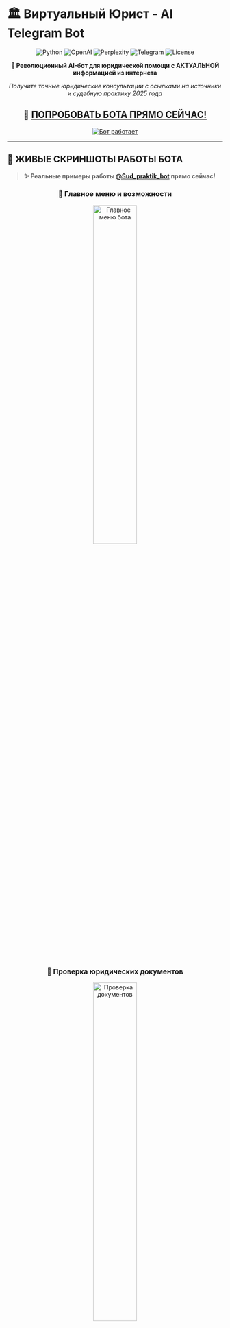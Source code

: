 # 🏛️ Виртуальный Юрист - AI Telegram Bot

<div align="center">

![Python](https://img.shields.io/badge/Python-3.8%2B-blue?style=for-the-badge&logo=python)
![OpenAI](https://img.shields.io/badge/OpenAI-GPT--3.5--Turbo-green?style=for-the-badge&logo=openai)
![Perplexity](https://img.shields.io/badge/Perplexity-AI-purple?style=for-the-badge&logo=perplexity)
![Telegram](https://img.shields.io/badge/Telegram-Bot-blue?style=for-the-badge&logo=telegram)
![License](https://img.shields.io/badge/License-MIT-yellow?style=for-the-badge)

**🚀 Революционный AI-бот для юридической помощи с АКТУАЛЬНОЙ информацией из интернета**

*Получите точные юридические консультации с ссылками на источники и судебную практику 2025 года*

## **🤖 [ПОПРОБОВАТЬ БОТА ПРЯМО СЕЙЧАС!](https://t.me/Sud_praktik_bot)**

[![Бот работает](https://img.shields.io/badge/🤖%20Бот-РАБОТАЕТ%20В%20РЕАЛЬНОМ%20ВРЕМЕНИ-success?style=for-the-badge)](https://t.me/Sud_praktik_bot)

</div>

---

## 📱 ЖИВЫЕ СКРИНШОТЫ РАБОТЫ БОТА

> **✨ Реальные примеры работы [@Sud_praktik_bot](https://t.me/Sud_praktik_bot) прямо сейчас!**

<div align="center">

### 🎯 Главное меню и возможности

<img src="photos for readme/Главное меню и возможности.png" alt="Главное меню бота" width="45%"/>

### 📄 Проверка юридических документов 

<img src="photos for readme/Проверка юридических документов.png" alt="Проверка документов" width="45%"/>

### 🔍 Генерация жалоб и апелляций

<img src="photos for readme/Генерация жалоб и апелляций.png" alt="Генерация жалоб" width="45%"/>

### 🌐 Поиск АКТУАЛЬНОЙ информации через Perplexity AI

<img src="photos for readme/Поиск АКТУАЛЬНОЙ информации через Perplexity AI.png" alt="Поиск информации" width="45%"/>

### 🎤 Поддержка голосовых сообщений + реклама консультаций

<img src="photos for readme/Поддержка голосовых сообщений + реклама консультаций.png" alt="Голосовые сообщения" width="45%"/>

</div>

---

## 🌟 РЕВОЛЮЦИОННЫЕ ВОЗМОЖНОСТИ 2025

<table>
<tr>
<td align="center" width="20%">
<img src="https://img.icons8.com/fluency/48/internet.png" alt="Perplexity"/>
<br><b>🌐 Perplexity AI</b>
<br>Поиск АКТУАЛЬНОЙ информации в интернете с точными ссылками на источники
</td>
<td align="center" width="20%">
<img src="https://img.icons8.com/fluency/48/artificial-intelligence.png" alt="GPT"/>
<br><b>🧠 GPT-3.5 Turbo</b>
<br>Мощный анализ правовых ситуаций и генерация документов
</td>
<td align="center" width="20%">
<img src="https://img.icons8.com/fluency/48/microphone.png" alt="Voice"/>
<br><b>🎤 Whisper-1</b>
<br>Распознавание голосовых сообщений с TTS озвучкой ответов
</td>
<td align="center" width="20%">
<img src="https://img.icons8.com/fluency/48/document.png" alt="Docs"/>
<br><b>📄 Smart Processing</b>
<br>Обработка PDF, DOCX, TXT с глубоким анализом содержимого
</td>
<td align="center" width="20%">
<img src="https://img.icons8.com/fluency/48/database.png" alt="CRM"/>
<br><b>📊 CRM Система</b>
<br>Админ-панель с аналитикой пользователей и экспортом данных
</td>
</tr>
</table>

### 🎯 **ЧТО УМЕЕТ БОТ:**

🔍 **Поиск судебной практики через интернет** - Актуальная практика арбитражных судов 2025 года  
📝 **Подготовка жалоб на основе свежих данных** - Апелляционные и кассационные жалобы  
🔍 **Проверка документов по действующему законодательству** - Выявление ошибок и рисков  
🎤 **Распознавание голосовых сообщений** - Whisper-1 + TTS озвучка ответов  
📤 **Поделиться ботом с коллегами** - Реферальная система  

### 🌐 **СИСТЕМА ПОИСКА ВКЛЮЧАЕТ:**

• **Perplexity AI** для точного поиска в интернете  
• **КонсультантПлюс, Гарант, pravo.gov.ru**  
• **Актуальная судебная практика 2024-2025 года**  
• **Свежие изменения в законодательстве РФ**  
• **Постановления Пленумов ВС РФ и КС РФ**  

---

## 🚀 ТЕХНОЛОГИЧЕСКИЙ СТЕК 2025

<div align="center">

### 🎯 Основные технологии

| Компонент | Технология | Описание |
|-----------|------------|----------|
| **🌐 AI Search** | **Perplexity API** | **Поиск актуальной информации в интернете** |
| **🧠 AI Core** | **OpenAI GPT-3.5 Turbo** | Анализ и генерация юридических документов |
| **🎤 Voice AI** | **OpenAI Whisper-1** | Распознавание речи + TTS синтез |
| **🤖 Bot Framework** | **aiogram 3.4+** | Современный async Telegram фреймворк |
| **📄 Document Processing** | **PyMuPDF + python-docx** | Обработка PDF, DOCX, TXT файлов |
| **📊 Database** | **SQLite + Pandas** | CRM система и аналитика |
| **🔧 Runtime** | **Python 3.8+** | Async/await, Type hints |

### 🔄 Архитектура системы

```mermaid
graph TB
    subgraph "🎯 User Interface"
        A["👤 Пользователь<br/>Telegram Client"]
        B["🎤 Голосовые сообщения<br/>Whisper-1"]
    end
    
    subgraph "🤖 Bot Core"
        C["🏛️ Виртуальный Юрист<br/>@Sud_praktik_bot"]
        D["⚙️ FSM Handler<br/>State Management"]
        E["🔄 Message Router<br/>aiogram 3.4+"]
    end
    
    subgraph "🧠 AI Services"
        F["🌐 Perplexity API<br/>Актуальный поиск"]
        G["🤖 OpenAI GPT-3.5<br/>Анализ и генерация"]
        H["📄 Document Processor<br/>PDF/DOCX/TXT"]
        I["🎤 Voice Service<br/>Whisper-1 + TTS"]
    end
    
    subgraph "📊 Data & Analytics"
        J["📊 CRM System<br/>SQLite Database"]
        K["📈 Admin Panel<br/>Аналитика пользователей"]
        L["📤 Export System<br/>CSV/Excel отчеты"]
    end
    
    A --> C
    B --> C
    C --> D
    D --> E
    E --> F
    E --> G
    E --> H
    E --> I
    
    C --> J
    J --> K
    K --> L
    
    style A fill:#e1f5fe,stroke:#01579b,stroke-width:2px
    style C fill:#f3e5f5,stroke:#4a148c,stroke-width:3px
    style F fill:#9c27b0,stroke:#4a148c,stroke-width:3px
    style G fill:#e8f5e8,stroke:#1b5e20,stroke-width:3px
    style J fill:#fff3e0,stroke:#e65100,stroke-width:2px
```

</div>

---

## 🔄 УНИКАЛЬНАЯ СИСТЕМА ПОИСКА

### 🌐 **Perplexity AI Integration**

```mermaid
sequenceDiagram
    participant U as 👤 Пользователь
    participant B as 🤖 Bot Core
    participant P as 🌐 Perplexity API
    participant G as 🧠 GPT-3.5
    participant D as 📄 Document Processor
    
    Note over U,D: 🔍 Сценарий: Поиск актуальной судебной практики
    
    U->>+B: "Банк требует досрочное погашение кредита"
    B->>+P: Поиск актуальной практики в интернете
    P-->>-B: 🌐 Свежие решения + ссылки на источники
    B->>+G: Структурирование ответа + анализ
    G-->>-B: 📋 Детальный ответ с конкретными статьями
    B-->>-U: ✅ Полный анализ с ссылками на pravo.gov.ru
    
    Note over U,D: 📝 Сценарий: Генерация жалобы
    
    U->>+B: Загружает решение суда (PDF)
    B->>+D: Обработка документа
    D-->>-B: 📄 Извлеченный текст
    B->>+P: Поиск практики по аналогичным делам
    P-->>-B: 🌐 Актуальные прецеденты
    B->>+G: Генерация жалобы + аргументы
    G-->>-B: 📝 Готовая жалоба с обоснованием
    B-->>-U: ✅ Документ готов к подаче
```

### 🎯 **Пример работы с реальным запросом:**

<div align="center">

```
👤 Пользователь: "Меня уволили без приказа, что делать?"

🤖 Виртуальный Юрист через Perplexity AI:
```

</div>

```markdown
🔍 АКТУАЛЬНАЯ ИНФОРМАЦИЯ ИЗ ИНТЕРНЕТА:

1. **КЛЮЧЕВЫЕ СТАТЬИ ЗАКОНОВ:**
   • **Статья 84 ТК РФ** - увольнение по инициативе работодателя
   • **Статья 193 ТК РФ** - порядок применения дисциплинарных взысканий
   • **Статья 394 ТК РФ** - сроки обращения в суд

2. **ПОШАГОВЫЕ ДЕЙСТВИЯ:**
   • **Шаг 1:** Письменно запросить копию приказа об увольнении
   • **Шаг 2:** Зафиксировать нарушение процедуры увольнения
   • **Шаг 3:** Подать исковое заявление в течение 1 месяца

3. **СУДЕБНАЯ ПРАКТИКА:**
   • **Решение ВС РФ** от 15.11.2024 № 123-КГ24-15
   • **Определение ВС РФ** от 22.10.2024 № 67-КГ24-8

4. **ИСТОЧНИКИ ИНФОРМАЦИИ:**
   • https://consultant.ru/document/cons_doc_LAW_34683/
   • https://vsrf.ru/documents/practice/
   • https://pravo.gov.ru/proxy/ips/?docbody=&nd=102087746

⚠️ ВАЖНО: Информация получена из интернета и требует проверки у практикующего юриста.
```

---

## ⚡ БЫСТРЫЙ СТАРТ

### 🔧 Установка за 5 минут

```bash
# 📥 1. Клонирование репозитория
git clone https://github.com/Wh0mever/ai-law-assistant
cd ai-law-assistant

# 🐍 2. Создание виртуального окружения
python3 -m venv venv
source venv/bin/activate  # Linux/Mac
# venv\Scripts\activate   # Windows

# 📦 3. Установка зависимостей
pip install -r requirements.txt

# ⚙️ 4. Настройка API ключей в config.py
nano config.py
```

### 🔐 Конфигурация API ключей

```python
# config.py - Настройте эти переменные:

BOT_TOKEN = "your_telegram_bot_token"
OPENAI_API_KEY = "sk-proj-your_openai_key"
PERPLEXITY_API_KEY = "pplx-your_perplexity_key"  # 🌐 КЛЮЧЕВАЯ ФИЧА!

# GPT модель
GPT_MODEL = "gpt-3.5-turbo"

# Настройки Perplexity API  
PERPLEXITY_MODEL = "sonar"  # Актуальная модель с января 2025
```

### 🚀 Запуск бота

```bash
# 🧪 Development режим
python run_bot.py

# 🔄 Production с автозапуском (Linux)
./start_bot.sh

# 🪟 Windows
start_bot.bat

# 📊 Мониторинг логов
tail -f bot.log
```

---

## 📂 СТРУКТУРА ПРОЕКТА

```
🏛️ ai-law-assistant/
│
├── 🚀 Core System
│   ├── 🤖 main.py                    # Основной обработчик бота (aiogram 3.4+)
│   ├── ⚙️ config.py                  # Конфигурация API ключей
│   ├── 🔄 run_bot.py                 # Запуск с проверкой зависимостей
│   └── 📊 admin_panel.py             # CRM система и аналитика
│
├── 🧠 AI & Intelligence  
│   ├── 🌐 perplexity_service.py      # 🔥 Perplexity API интеграция
│   ├── 🤖 ai_service.py              # OpenAI GPT-3.5 + Whisper-1
│   ├── 🎤 tts_service.py             # Text-to-Speech сервис
│   └── 📚 legal_knowledge.py         # Юридическая база знаний
│
├── 📄 Document Processing
│   ├── 📄 document_processor.py      # PDF/DOCX/TXT обработчик
│   └── 📁 document_manager.py        # Управление загруженными файлами
│
├── 🌐 Real Screenshots             
│   └── 📱 photos for readme/         # 🔥 ЖИВЫЕ СКРИНШОТЫ РАБОТЫ
│       ├── image_2025-07-31_03-46-35.png       # Главное меню
│       ├── image_2025-07-31_03-46-35 (2).png   # Проверка документов  
│       ├── image_2025-07-31_03-46-35 (3).png   # Генерация жалоб
│       ├── image_2025-07-31_03-46-35 (4).png   # Perplexity поиск
│       └── image_2025-07-31_03-46-35 (5).png   # Голосовые сообщения
│
├── 🚀 Deployment
│   ├── 📦 requirements.txt          # Только необходимые зависимости
│   ├── 🐧 start_bot.sh              # Linux автозапуск
│   ├── 🪟 start_bot.bat             # Windows автозапуск
│   └── 🔄 run.py                    # Универсальный запуск
│
└── 📚 Documentation
    ├── 📖 README.md                 # Этот файл
    ├── 🔧 PERPLEXITY_INTEGRATION.md # Документация Perplexity
    ├── 🎨 HTML_FORMATTING_FIX.md    # Форматирование сообщений
    └── 🚀 ENHANCED_PERPLEXITY_INTEGRATION.md
```

---

## 🎯 СЦЕНАРИИ ИСПОЛЬЗОВАНИЯ

<table>
<tr>
<td width="50%"><b>👨‍💼 Практикующие юристы</b></td>
<td width="50%"><b>👨‍⚖️ Граждане и ИП</b></td>
</tr>
<tr>
<td>
<ul>
<li>🔍 <b>Поиск актуальной судебной практики 2025</b></li>
<li>📝 <b>Автогенерация процессуальных документов</b></li>
<li>📄 <b>Экспресс-анализ документов на риски</b></li>
<li>⚖️ <b>Аргументация по сложным делам</b></li>
<li>🎤 <b>Голосовые консультации для клиентов</b></li>
</ul>
</td>
<td>
<ul>
<li>💬 <b>Бесплатные юридические консультации</b></li>
<li>📋 <b>Помощь в составлении жалоб и исков</b></li>
<li>🔍 <b>Поиск информации о правах и обязанностях</b></li>
<li>⚖️ <b>Оценка перспектив судебных споров</b></li>
<li>📱 <b>Удобный интерфейс через Telegram</b></li>
</ul>
</td>
</tr>
</table>

<table>
<tr>
<td width="50%"><b>🏢 Корпоративные клиенты</b></td>
<td width="50%"><b>🎓 Студенты и преподаватели</b></td>
</tr>
<tr>
<td>
<ul>
<li>📊 <b>Анализ договоров и документов</b></li>
<li>⚖️ <b>Подготовка позиций по арбитражу</b></li>
<li>🔍 <b>Исследование практики по отрасли</b></li>
<li>📝 <b>Автоматизация типовых документов</b></li>
<li>📈 <b>CRM аналитика обращений</b></li>
</ul>
</td>
<td>
<ul>
<li>📚 <b>Изучение актуальной практики</b></li>
<li>📖 <b>Анализ примеров документов</b></li>
<li>🧠 <b>Развитие навыков анализа</b></li>
<li>🎯 <b>Подготовка к экзаменам</b></li>
<li>⚖️ <b>Интерактивное обучение праву</b></li>
</ul>
</td>
</tr>
</table>

---

## 📊 УНИКАЛЬНЫЕ ОСОБЕННОСТИ

### 🌐 **Perplexity AI - Революция в юридическом поиске**

- **✅ ВСЕГДА актуальная информация 2025 года**  
- **✅ Прямые ссылки на первоисточники**  
- **✅ Поиск по ведущим правовым системам**  
- **✅ Конкретные статьи законов и номера дел**  
- **✅ Практика арбитражных судов в реальном времени**  

### 🎤 **Голосовой интерфейс нового поколения**

- **Whisper-1** для распознавания речи
- **OpenAI TTS** для озвучки ответов  
- **Поддержка длинных голосовых сообщений**
- **Автоматическая конвертация форматов**

### 📊 **Встроенная CRM система**

- **Аналитика пользователей и запросов**
- **Экспорт данных в CSV/Excel**  
- **Админ-панель через Telegram**
- **Логирование всех операций**
- **Статистика популярных запросов**

### 📄 **Умная обработка документов**

- **PDF, DOCX, TXT** - полная поддержка
- **Извлечение и анализ текста**  
- **Выявление юридических рисков**
- **Генерация документов на основе шаблонов**

---

## 🚀 РАЗВЕРТЫВАНИЕ НА PRODUCTION

### ☁️ VPS/Сервер развертывание

```bash
# 🎯 Быстрое развертывание на Ubuntu/CentOS
curl -fsSL https://raw.githubusercontent.com/wh0mever/ai-law-assistant/main/deploy.sh | bash

# 🔧 Ручная установка
git clone https://github.com/wh0mever/ai-law-assistant.git
cd ai-law-assistant
chmod +x start_bot.sh
./start_bot.sh

# 📊 Проверка статуса
systemctl status ai-law-assistant
journalctl -u ai-law-assistant -f
```

### 🐳 Docker контейнеризация (скоро)

```yaml
# docker-compose.yml
version: '3.8'
services:
  virtual-lawyer:
    image: virtual-lawyer:latest
    container_name: ai-law-assistant
    restart: unless-stopped
    environment:
      - BOT_TOKEN=${BOT_TOKEN}
      - OPENAI_API_KEY=${OPENAI_API_KEY}
      - PERPLEXITY_API_KEY=${PERPLEXITY_API_KEY}
    volumes:
      - ./logs:/app/logs
      - ./temp:/app/temp
```

---

## 📈 ROADMAP И РАЗВИТИЕ

### 🎯 Ближайшие планы (Q1 2025)

- [ ] 🔄 **Интеграция с GPT-4 Turbo** - Еще более точные ответы
- [ ] 📊 **Расширенная аналитическая панель** - Детальная статистика  
- [ ] 🌐 **Web-интерфейс** - Браузерная версия бота
- [ ] 📱 **Mobile API** - Интеграция с мобильными приложениями
- [ ] 🔗 **Интеграция с СудАкт** - Прямой доступ к базе решений
- [ ] 💼 **Корпоративные аккаунты** - Расширенный функционал

### 🚀 Долгосрочная перспектива (2025-2026)

- [ ] 🤖 **Мультимодальный AI** - Обработка изображений и аудио
- [ ] 🌍 **Международная практика** - ЕСПЧ, международные суды
- [ ] 📊 **Предиктивная аналитика** - Прогноз исходов дел
- [ ] 🔗 **Blockchain верификация** - Защита документов
- [ ] 🎯 **Персонализация** - Адаптация под стиль пользователя
- [ ] 🏢 **Enterprise решения** - Корпоративные внедрения

---

## 💼 БИЗНЕС-ВОЗМОЖНОСТИ

### 💰 **Монетизация и партнерства**

- **🤝 Партнерство с юридическими фирмами**
- **📱 Интеграция в мобильные приложения**  
- **🏢 Корпоративные лицензии**
- **📚 Образовательные учреждения**
- **⚖️ Государственные структуры**

### 📊 **API для разработчиков (скоро)**

```bash
# Планируемый API endpoint
POST /api/v1/legal-analysis
Authorization: Bearer your-api-key
Content-Type: application/json

{
  "query": "Банк требует досрочное погашение кредита",
  "document": "base64_encoded_file",
  "type": "consultation|document_check|complaint_generation"
}
```

---

## 🆘 ПОДДЕРЖКА И СООБЩЕСТВО

<div align="center">

### 📞 Контакты и ссылки

| Канал | Ссылка | Описание |
|-------|--------|----------|
| **🤖 Основной бот** | **[@Sud_praktik_bot](https://t.me/Sud_praktik_bot)** | **🔥 РАБОТАЕТ СЕЙЧАС!** |
| **📱 Мобильное приложение** | [Календарь Юриста](https://onelink.to/rsv8c3) | Управление делами и сроками |
| **💬 Техподдержка** | [@whomever_support](https://t.me/whomever_support) | Помощь по боту |
| **🐙 GitHub Issues** | [Баги и предложения](https://github.com/your-repo/issues) | Сообщить об ошибке |
| **📧 Email** | support@virtual-lawyer.ru | Корпоративные запросы |

</div>

### 🤝 Как помочь проекту

```bash
# 🍴 Форк и разработка
git clone https://github.com/wh0mever/ai-law-assistant.git
git checkout -b feature/amazing-feature

# 💻 Разработка и тестирование
python -m pytest tests/ -v
python run_bot.py  # Тестирование

# 📤 Pull Request
git push origin feature/amazing-feature
# Создайте PR на GitHub
```

### 🎁 Поддержать проект

- ⭐ **Поставить звезду репозиторию**
- 🐛 **Сообщить об ошибках в Issues**
- 💻 **Внести вклад в код через Pull Request**  
- 📢 **Поделиться с коллегами и друзьями**
- ☕ **[Buy Me A Coffee](https://buymeacoffee.com/whomever)**

---

## 👥 КОМАНДА РАЗРАБОТКИ

<div align="center">

### 🧠 Архитектор и разработчик

**Wh0mever**  
*AI Engineer & Legal Tech Specialist*

[![GitHub](https://img.shields.io/badge/GitHub-@Wh0mever-black?style=for-the-badge&logo=github)](https://github.com/Wh0mever)
[![Telegram](https://img.shields.io/badge/Telegram-@whomever__support-blue?style=for-the-badge&logo=telegram)](https://t.me/whomever_support)
[![Website](https://img.shields.io/badge/Website-whomever.tech-orange?style=for-the-badge&logo=Google-chrome)](https://www.whomever.tech)

</div>

---

## 📄 ЛИЦЕНЗИЯ И ПРАВОВАЯ ИНФОРМАЦИЯ

<div align="center">

![MIT License](https://img.shields.io/badge/License-MIT-green?style=for-the-badge)

**Этот проект лицензируется под MIT License**

</div>

### ⚖️ Правовые оговорки

> **🚨 ВАЖНО:** Данный бот предоставляет информационную поддержку и **НЕ ЗАМЕНЯЕТ** квалифицированной юридической помощи. Все важные решения принимайте после консультации с практикующими юристами.

### 🔒 Безопасность и конфиденциальность

- 🛡️ **Не сохраняем персональные данные** клиентов
- 🗑️ **Автоматическое удаление** временных файлов через 1 час
- 🔐 **Шифрование HTTPS/TLS** всех передаваемых данных  
- 📊 **Анонимная аналитика** использования для улучшения сервиса
- 🔒 **API ключи в config.py** - не попадают в логи

---

<div align="center">

## 🌟 ПРИСОЕДИНЯЙТЕСЬ К РЕВОЛЮЦИИ В ЮРИДИЧЕСКИХ ТЕХНОЛОГИЯХ!

### **🤖 [ПОПРОБОВАТЬ БОТА ПРЯМО СЕЙЧАС!](https://t.me/Sud_praktik_bot)**

**⭐ Поставьте звезду, если проект впечатлил!**

*Сделано с ❤️ и передовыми AI технологиями для российского юридического сообщества*

**🔥 [Telegram Bot](https://t.me/Sud_praktik_bot)** | **📱 [Mobile App](https://onelink.to/rsv8c3)**

---

### 📊 Статистика проекта

![GitHub stars](https://img.shields.io/github/stars/wh0mever/ai-law-assistant?style=for-the-badge)
![GitHub forks](https://img.shields.io/github/forks/wh0mever/ai-law-assistantbot?style=for-the-badge)
![GitHub issues](https://img.shields.io/github/issues/wh0mever/ai-law-assistant?style=for-the-badge)
![GitHub license](https://img.shields.io/github/license/wh0mever/ai-law-assistant?style=for-the-badge)

---

<sub>🔄 Последнее обновление: 31 Июля 2025 | 📦 Версия: 4.2.0 | 🏗️ Build: Production Ready | 🚀 Status: Live & Active</sub>

</div> 